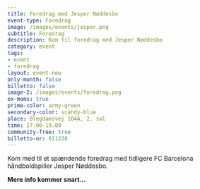 ```yaml
---
title: Foredrag med Jesper Nøddesbo
event-type: Foredrag
image: /images/events/jesper.png
subtitle: Foredrag
description: Kom til foredrag med Jesper Nøddesbo
category: event
tags:
- event
- foredrag
layout: event-new
only-month: false
billetto: false
image-2: /images/events/foredrag.png
ex-moms: true
prime-color: army-green
secondary-color: scandy-blue
place: Blegdamsvej 104A, 2. sal
time: 17.00-19.00
community-free: true
billetto-nr: 611228
---
```

Kom med til et spændende foredrag med tidligere FC Barcelona håndboldspiller Jesper Nøddesbo.

**Mere info kommer snart...**